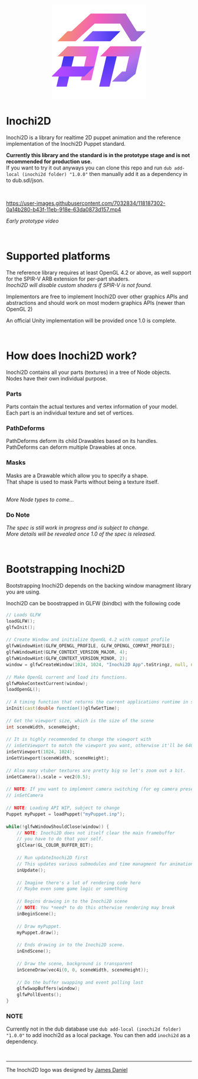 <p align="center">
  <img width="256" height="256" src="logo.png">
</p>

# Inochi2D
Inochi2D is a library for realtime 2D puppet animation and the reference implementation of the Inochi2D Puppet standard.

**Currently this library and the standard is in the prototype stage and is not recommended for production use.**  
If you want to try it out anyways you can clone this repo and run `dub add-local (inochi2d folder) "1.0.0"` then manually add it as a dependency in to dub.sdl/json.

&nbsp;


https://user-images.githubusercontent.com/7032834/118187302-0a14b280-b43f-11eb-918e-63da0873d157.mp4

*Early prototype video*

&nbsp;

# Supported platforms
The reference library requires at least OpenGL 4.2 or above, as well support for the SPIR-V ARB extension for per-part shaders.  
*Inochi2D will disable custom shaders if SPIR-V is not found.* 

Implementors are free to implement Inochi2D over other graphics APIs and abstractions and should work on most modern graphics APIs (newer than OpenGL 2)

An official Unity implementation will be provided once 1.0 is complete.

&nbsp;

# How does Inochi2D work?

Inochi2D contains all your parts (textures) in a tree of Node objects.  
Nodes have their own individual purpose.

### Parts
Parts contain the actual textures and vertex information of your model.  
Each part is an individual texture and set of vertices.

### PathDeforms
PathDeforms deform its child Drawables based on its handles.  
PathDeforms can deform multiple Drawables at once.

### Masks
Masks are a Drawable which allow you to specify a shape.  
That shape is used to mask Parts without being a texture itself.

&nbsp;  
*More Node types to come...*

### Do Note
_The spec is still work in progress and is subject to change.  
More details will be revealed once 1.0 of the spec is released._

&nbsp;

# Bootstrapping Inochi2D

Bootstrapping Inochi2D depends on the backing window managment library you are using.

Inochi2D can be boostrapped in GLFW (bindbc) with the following code
```d
// Loads GLFW
loadGLFW();
glfwInit();

// Create Window and initialize OpenGL 4.2 with compat profile
glfwWindowHint(GLFW_OPENGL_PROFILE, GLFW_OPENGL_COMPAT_PROFILE);
glfwWindowHint(GLFW_CONTEXT_VERSION_MAJOR, 4);
glfwWindowHint(GLFW_CONTEXT_VERSION_MINOR, 2);
window = glfwCreateWindow(1024, 1024, "Inochi2D App".toStringz, null, null);

// Make OpenGL current and load its functions.
glfwMakeContextCurrent(window);
loadOpenGL();

// A timing function that returns the current applications runtime in seconds and milliseconds is needed
inInit(cast(double function())glfwGetTime);

// Get the viewport size, which is the size of the scene
int sceneWidth, sceneHeight;

// It is highly recommended to change the viewport with
// inSetViewport to match the viewport you want, otherwise it'll be 640x480
inSetViewport(1024, 1024);
inGetViewport(sceneWidth, sceneHeight);

// Also many vtuber textures are pretty big so let's zoom out a bit.
inGetCamera().scale = vec2(0.5);

// NOTE: If you want to implement camera switching (for eg camera presets) use
// inSetCamera

// NOTE: Loading API WIP, subject to change
Puppet myPuppet = loadPuppet("myPuppet.inp");

while(!glfwWindowShouldClose(window)) {
    // NOTE: Inochi2D does not itself clear the main framebuffer
    // you have to do that your self.
    glClear(GL_COLOR_BUFFER_BIT);

    // Run updateInochi2D first
    // This updates various submodules and time managment for animation
    inUpdate();

    // Imagine there's a lot of rendering code here
    // Maybe even some game logic or something

    // Begins drawing in to the Inochi2D scene
    // NOTE: You *need* to do this otherwise rendering may break
    inBeginScene();

    // Draw myPuppet.
    myPuppet.draw();

    // Ends drawing in to the Inochi2D scene.
    inEndScene();

    // Draw the scene, background is transparent
    inSceneDraw(vec4i(0, 0, sceneWidth, sceneHeight));

    // Do the buffer swapping and event polling last
    glfwSwapBuffers(window);
    glfwPollEvents();
}
```

### NOTE
Currently not in the dub database use `dub add-local (inochi2d folder) "1.0.0"` to add inochi2d as a local package. You can then add `inochi2d` as a dependency.

&nbsp;

---

The Inochi2D logo was designed by [James Daniel](https://twitter.com/rakujira)
